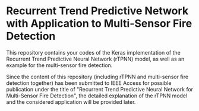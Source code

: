 # Recurrent Trend Predictive Network with Application to Multi-Sensor Fire Detection

This repository contains your codes of the Keras implementation of the Recurrent Trend Predictive Neural Network (rTPNN) model, as well as an example for the multi-sensor fire detection.

Since the content of this repository (including rTPNN and multi-sensor fire detection together) has been submitted to IEEE Access for possible publication under the title of "Recurrent Trend Predictive Neural Network for Multi-Sensor Fire Detection", the detailed explanation of the rTPNN model and the considered application will be provided later. 

